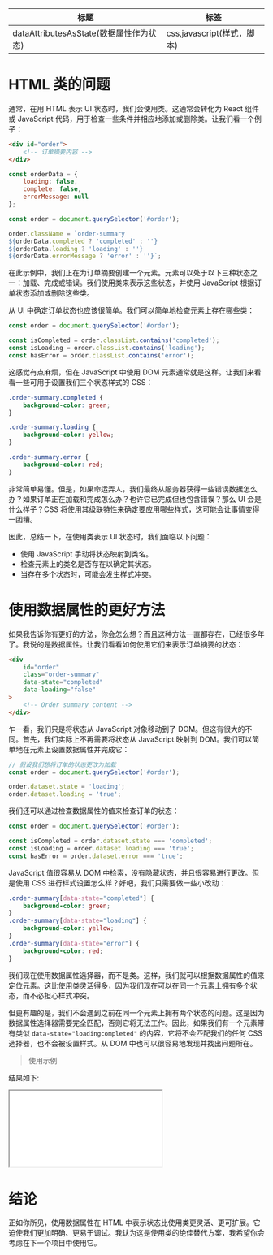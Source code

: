 | 标题                                    | 标签                       |
| --------------------------------------- | -------------------------- |
| dataAttributesAsState(数据属性作为状态) | css,javascript(样式，脚本) |

# HTML 类的问题

通常，在用 HTML 表示 UI 状态时，我们会使用类。这通常会转化为 React 组件或 JavaScript 代码，用于检查一些条件并相应地添加或删除类。让我们看一个例子：

```html
<div id="order">
    <!-- 订单摘要内容 -->
</div>
```

```js
const orderData = {
    loading: false,
    complete: false,
    errorMessage: null
};

const order = document.querySelector('#order');

order.className = `order-summary
${orderData.completed ? 'completed' : ''}
${orderData.loading ? 'loading' : ''}
${orderData.errorMessage ? 'error' : ''}`;
```

在此示例中，我们正在为订单摘要创建一个元素。元素可以处于以下三种状态之一：加载、完成或错误。我们使用类来表示这些状态，并使用 JavaScript 根据订单状态添加或删除这些类。

从 UI 中确定订单状态也应该很简单。我们可以简单地检查元素上存在哪些类：

```js
const order = document.querySelector('#order');

const isCompleted = order.classList.contains('completed');
const isLoading = order.classList.contains('loading');
const hasError = order.classList.contains('error');
```

这感觉有点麻烦，但在 JavaScript 中使用 DOM 元素通常就是这样。让我们来看看一些可用于设置我们三个状态样式的 CSS：

```css
.order-summary.completed {
    background-color: green;
}

.order-summary.loading {
    background-color: yellow;
}

.order-summary.error {
    background-color: red;
}
```

非常简单易懂。但是，如果命运弄人，我们最终从服务器获得一些错误数据怎么办？如果订单正在加载和完成怎么办？也许它已完成但也包含错误？那么 UI 会是什么样子？CSS 将使用其级联特性来确定要应用哪些样式，这可能会让事情变得一团糟。

因此，总结一下，在使用类表示 UI 状态时，我们面临以下问题：

* 使用 JavaScript 手动将状态映射到类名。
* 检查元素上的类名是否存在以确定其状态。
* 当存在多个状态时，可能会发生样式冲突。

# 使用数据属性的更好方法

如果我告诉你有更好的方法，你会怎么想？而且这种方法一直都存在，已经很多年了。我说的是数据属性。让我们看看如何使用它们来表示订单摘要的状态：

```html
<div
    id="order"
    class="order-summary"
    data-state="completed"
    data-loading="false"
>
    <!-- Order summary content -->
</div>
```

乍一看，我们只是将状态从 JavaScript 对象移动到了 DOM。但这有很大的不同。首先，我们实际上不再需要将状态从 JavaScript 映射到 DOM。我们可以简单地在元素上设置数据属性并完成它：

```js
// 假设我们想将订单的状态更改为加载
const order = document.querySelector('#order');

order.dataset.state = 'loading';
order.dataset.loading = 'true';
```

我们还可以通过检查数据属性的值来检查订单的状态：

```js
const order = document.querySelector('#order');

const isCompleted = order.dataset.state === 'completed';
const isLoading = order.dataset.loading === 'true';
const hasError = order.dataset.error === 'true';
```

JavaScript 值很容易从 DOM 中检索，没有隐藏状态，并且很容易进行更改。但是使用 CSS 进行样式设置怎么样？好吧，我们只需要做一些小改动：

```css
.order-summary[data-state="completed"] {
    background-color: green;
}
.order-summary[data-state="loading"] {
    background-color: yellow;
}
.order-summary[data-state="error"] {
    background-color: red;
}
```

我们现在使用数据属性选择器，而不是类。这样，我们就可以根据数据属性的值来定位元素。这比使用类灵活得多，因为我们现在可以在同一个元素上拥有多个状态，而不必担心样式冲突。

但更有趣的是，我们不会遇到之前在同一个元素上拥有两个状态的问题。这是因为数据属性选择器需要完全匹配，否则它将无法工作。因此，如果我们有一个元素带有类似 `data-state="loadingcompleted"` 的内容，它将不会匹配我们的任何 CSS 选择器，也不会被设置样式。从 DOM 中也可以很容易地发现并找出问题所在。

> 使用示例

<div class="code-editor" data-url="codes/html/html/data-attributes-as-state.html" data-language="html"></div>

结果如下:

<iframe src="codes/html/html/data-attributes-as-state.html"></iframe>

# 结论

正如你所见，使用数据属性在 HTML 中表示状态比使用类更灵活、更可扩展。它迫使我们更加明确、更易于调试。我认为这是使用类的绝佳替代方案，我希望你会考虑在下一个项目中使用它。

